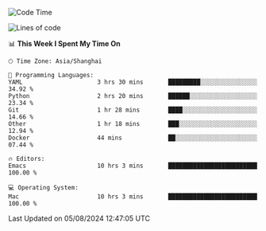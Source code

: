 <!--START_SECTION:waka-->
![Code Time](http://img.shields.io/badge/Code%20Time-2%2C113%20hrs%2010%20mins-blue)

![Lines of code](https://img.shields.io/badge/From%20Hello%20World%20I%27ve%20Written-308.0%20thousand%20lines%20of%20code-blue)

📊 **This Week I Spent My Time On** 

```text
🕑︎ Time Zone: Asia/Shanghai

💬 Programming Languages: 
YAML                     3 hrs 30 mins       █████████░░░░░░░░░░░░░░░░   34.92 % 
Python                   2 hrs 20 mins       ██████░░░░░░░░░░░░░░░░░░░   23.34 % 
Git                      1 hr 28 mins        ████░░░░░░░░░░░░░░░░░░░░░   14.66 % 
Other                    1 hr 18 mins        ███░░░░░░░░░░░░░░░░░░░░░░   12.94 % 
Docker                   44 mins             ██░░░░░░░░░░░░░░░░░░░░░░░   07.44 % 

🔥 Editors: 
Emacs                    10 hrs 3 mins       █████████████████████████   100.00 % 

💻 Operating System: 
Mac                      10 hrs 3 mins       █████████████████████████   100.00 % 
```


 Last Updated on 05/08/2024 12:47:05 UTC
<!--END_SECTION:waka-->
